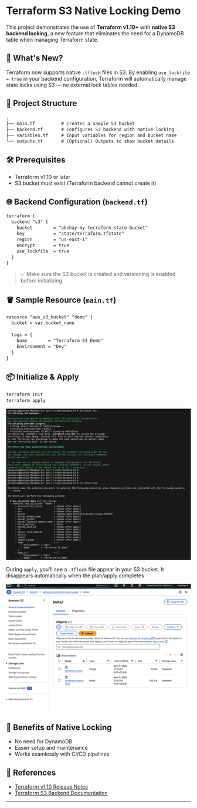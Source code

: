 # Terraform S3 Native Locking Demo

This project demonstrates the use of **Terraform v1.10+** with **native S3 backend locking**, a new feature that eliminates the need for a DynamoDB table when managing Terraform state.

## 🚀 What's New?

Terraform now supports native `.tflock` files in S3. By enabling `use_lockfile = true` in your backend configuration, Terraform will automatically manage state locks using S3 — no external lock tables needed.

## 📁 Project Structure

```
.
├── main.tf          # Creates a sample S3 bucket
├── backend.tf       # Configures S3 backend with native locking
├── variables.tf     # Input variables for region and bucket name
└── outputs.tf       # (Optional) Outputs to show bucket details
```

## 🛠️ Prerequisites

- Terraform v1.10 or later
- S3 bucket must exist (Terraform backend cannot create it)

## 🌐 Backend Configuration (`backend.tf`)

```hcl
terraform {
  backend "s3" {
    bucket        = "akshay-my-terraform-state-bucket"
    key           = "state/terraform.tfstate"
    region        = "us-east-1"
    encrypt       = true
    use_lockfile  = true
  }
}
```

> ✅ Make sure the S3 bucket is created and versioning is enabled before initializing.

## 🪣 Sample Resource (`main.tf`)

```hcl
resource "aws_s3_bucket" "demo" {
  bucket = var.bucket_name

  tags = {
    Name        = "Terraform S3 Demo"
    Environment = "Dev"
  }
}
```

## 📦 Initialize & Apply

```bash
terraform init
terraform apply
```
![alt text](images/terrafrom.png)

During `apply`, you’ll see a `.tflock` file appear in your S3 bucket. It disappears automatically when the plan/apply completes

![alt text](images/image.png)

## 🔐 Benefits of Native Locking

- No need for DynamoDB
- Easier setup and maintenance
- Works seamlessly with CI/CD pipelines

## 📘 References

- [Terraform v1.10 Release Notes](https://github.com/hashicorp/terraform/releases/tag/v1.10.0)
- [Terraform S3 Backend Documentation](https://developer.hashicorp.com/terraform/language/settings/backends/s3)

---
